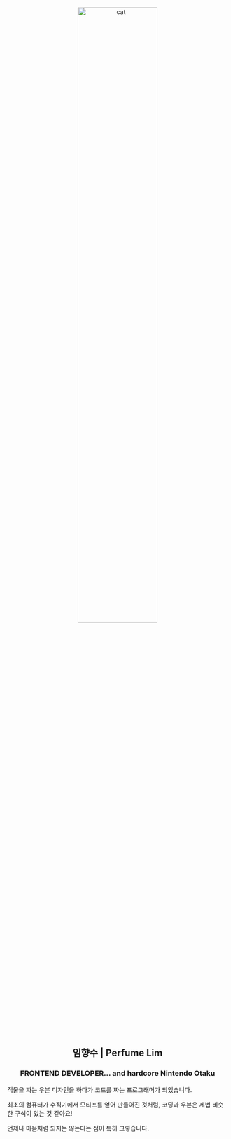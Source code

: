 <div align="center">
<img src='https://velog.velcdn.com/images/perfumellim/post/1c24c04a-ae39-4c4e-af74-a79f595d05b6/image.jpeg' alt="cat" width="60%">
</div>
<div align="center">
<h2>임향수 | Perfume Lim</h2>
<h3>FRONTEND DEVELOPER<span>... and hardcore Nintendo Otaku</span></h3>
</div>
<div align="left">
<p>직물을 짜는 우븐 디자인을 하다가 코드를 짜는 프로그래머가 되었습니다.</p>
<p>최초의 컴퓨터가 수직기에서 모티프를 얻어 만들어진 것처럼, 코딩과 우븐은 제법 비슷한 구석이 있는 것 같아요!</p>
<p>언제나 마음처럼 되지는 않는다는 점이 특히 그렇습니다.</p>
</div>
